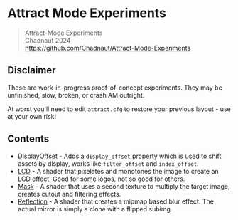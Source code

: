 # Attract Mode Experiments

> Attract-Mode Experiments  
> Chadnaut 2024  
> https://github.com/Chadnaut/Attract-Mode-Experiments

## Disclaimer

These are work-in-progress proof-of-concept experiments. They may be unfinished, slow, broken, or crash AM outright.

At worst you'll need to edit `attract.cfg` to restore your previous layout - use at your own risk!

## Contents

- [DisplayOffset](./layouts/Experiment.DisplayOffset/README.md) - Adds a `display_offset` property which is used to shift assets by display, works like `filter_offset` and `index_offset`.
- [LCD](./layouts/Experiment.LCD/README.md) - A shader that pixelates and monotones the image to create an LCD effect. Good for some logos, not so good for others.
- [Mask](./layouts/Experiment.Mask/README.md) - A shader that uses a second texture to multiply the target image, creates cutout and filtering effects.
- [Reflection](./layouts/Experiment.Reflection/README.md) - A shader that creates a mipmap based blur effect. The actual mirror is simply a clone with a flipped subimg.
